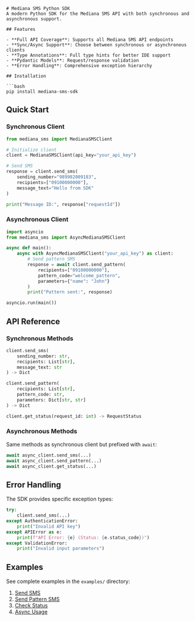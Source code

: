 
```
# Mediana SMS Python SDK
A modern Python SDK for the Mediana SMS API with both synchronous and asynchronous support.

## Features

- **Full API Coverage**: Supports all Mediana SMS API endpoints
- **Sync/Async Support**: Choose between synchronous or asynchronous clients
- **Type Annotations**: Full type hints for better IDE support
- **Pydantic Models**: Request/response validation
- **Error Handling**: Comprehensive exception hierarchy

## Installation

```bash
pip install mediana-sms-sdk
```

## Quick Start

### Synchronous Client

```python
from mediana_sms import MedianaSMSClient

# Initialize client
client = MedianaSMSClient(api_key="your_api_key")

# Send SMS
response = client.send_sms(
    sending_number="989982009183",
    recipients=["09100000000"],
    message_text="Hello from SDK"
)

print("Message ID:", response["requestId"])
```

### Asynchronous Client

```python
import asyncio
from mediana_sms import AsyncMedianaSMSClient

async def main():
    async with AsyncMedianaSMSClient("your_api_key") as client:
        # Send pattern SMS
        response = await client.send_pattern(
            recipients=["09100000000"],
            pattern_code="welcome_pattern",
            parameters={"name": "John"}
        )
        print("Pattern sent:", response)

asyncio.run(main())
```

## API Reference

### Synchronous Methods

```python
client.send_sms(
    sending_number: str,
    recipients: List[str],
    message_text: str
) -> Dict

client.send_pattern(
    recipients: List[str],
    pattern_code: str,
    parameters: Dict[str, str]
) -> Dict

client.get_status(request_id: int) -> RequestStatus
```

### Asynchronous Methods

Same methods as synchronous client but prefixed with `await`:

```python
await async_client.send_sms(...)
await async_client.send_pattern(...)
await async_client.get_status(...)
```

## Error Handling

The SDK provides specific exception types:

```python
try:
    client.send_sms(...)
except AuthenticationError:
    print("Invalid API key")
except APIError as e:
    print(f"API Error: {e} (Status: {e.status_code})")
except ValidationError:
    print("Invalid input parameters")
```

## Examples

See complete examples in the `examples/` directory:

1. [Send SMS](examples/send_sms.py)
2. [Send Pattern SMS](examples/send_pattern.py)
3. [Check Status](examples/check_status.py)
4. [Async Usage](examples/async_example.py)
